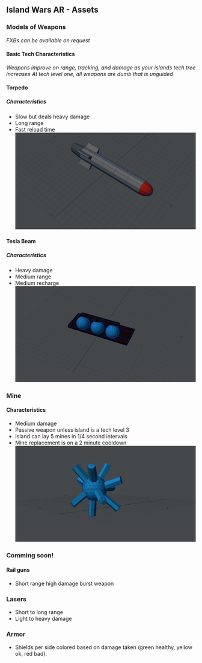 ## Island Wars AR - Assets
### Models of Weapons
*FXBs can be available on request*
#### Basic Tech Characteristics
*Weapons improve on range, tracking, and damage as your islands tech tree increases*
*At tech level one, all weapons are dumb that is unguided*
#### Torpedo
##### Characteristics
- Slow but deals heavy damage
- Long range
- Fast reload time
![Torpedo](https://github.com/tibales1/NYU-AR_VR_Captone/blob/main/models/torpedo.JPG)

#### Tesla Beam
##### Characteristics
- Heavy damage
- Medium range
- Medium recharge
![Tesla Beam](https://github.com/tibales1/NYU-AR_VR_Captone/blob/main/models/Tesla%20Beam.JPG)

### Mine
#### Characteristics
- Medium damage
- Passive weapon unless island is a tech level 3
- Island can lay 5 mines in 1/4 second intervals
- Mine replacement is on a 2 minute cooldown
![Mine](https://github.com/tibales1/NYU-AR_VR_Captone/blob/main/models/mine.JPG)

### Comming soon!
#### Rail guns
- Short range high damage burst weapon
### Lasers
- Short to long range
- Light to heavy damage
### Armor
- Shields per side colored based on damage taken (green healthy, yellow ok, red bad).
